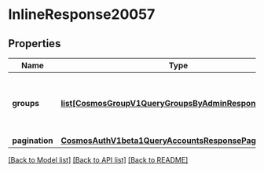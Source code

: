 # InlineResponse20057

## Properties
Name | Type | Description | Notes
------------ | ------------- | ------------- | -------------
**groups** | [**list[CosmosGroupV1QueryGroupsByAdminResponseGroups]**](CosmosGroupV1QueryGroupsByAdminResponseGroups.md) | groups are the groups info with the provided admin. | [optional] 
**pagination** | [**CosmosAuthV1beta1QueryAccountsResponsePagination**](CosmosAuthV1beta1QueryAccountsResponsePagination.md) |  | [optional] 

[[Back to Model list]](../README.md#documentation-for-models) [[Back to API list]](../README.md#documentation-for-api-endpoints) [[Back to README]](../README.md)

